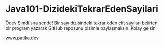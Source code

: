 # Java101-DizidekiTekrarEdenSayilari

Ödev
Şimdi sıra sende! Bir sayı dizisindeki tekrar eden çift sayıları belirten bir program yazarak GitHub reposunu bizimle paylaşmalısın. Kolay gelsin.


www.patika.dev